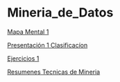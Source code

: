 # Mineria_de_Datos

[Mapa Mental 1](https://github.com/PatriciaGarciaO/Mineria_de_Datos/blob/master/Mapa%20Mental.pdf)

[Presentación 1 Clasificacíon](https://github.com/PatriciaGarciaO/Mineria_de_Datos/blob/master/Presentacion_Clasificacion_Equipo2.pdf)

[Ejercicios 1](https://github.com/PatriciaGarciaO/Mineria_de_Datos/blob/master/Ejercicios1_2_003.ipynb)

[Resumenes Tecnicas de Mineria](https://github.com/PatriciaGarciaO/Mineria_de_Datos/blob/master/Resumenes_1931549.pdf)
